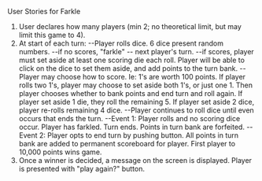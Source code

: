 User Stories for Farkle

1. User declares how many players (min 2; no theoretical limit, but may limit this game to 4).
2. At start of each turn:
 	--Player rolls dice. 6 dice present random numbers.
 		--if no scores, "farkle" -- next player's turn.
 		--if scores, player must set aside at least one scoring die each roll. Player will be able to click on the dice to set them aside, and add points to the turn bank.
 		--Player may choose how to score. Ie: 1's are worth 100 points. If player rolls two 1's, player may choose to set aside both 1's, or just one 1. Then player chooses whether to bank points and end turn and roll again. If player set aside 1 die, they roll the remaining 5. If player set aside 2 dice, player re-rolls remaining 4 dice.
 	--Player continues to roll dice until even occurs that ends the turn.
 		--Event 1: Player rolls and no scoring dice occur. Player has farkled. Turn ends. Points in turn bank are forfeited.
 		--Event 2: Player opts to end turn by pushing button. All points in turn bank are added to permanent scoreboard for player. First player to 10,000 points wins game.
 3. Once a winner is decided, a message on the screen is displayed. Player is presented with "play again?" button.